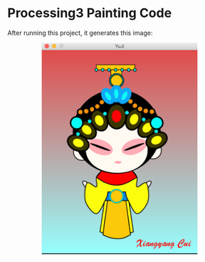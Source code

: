 # Processing3 Painting Code

After running this project, it generates this image:
<p align="center">
  <img src="https://raw.githubusercontent.com/jShawnTsui/OtherProjects/master/YuJi/YuJi.png" width="350"/>
</p>
